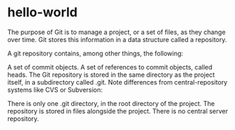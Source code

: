# hello-world

The purpose of Git is to manage a project, or a set of files, as they change over time. Git stores this information in a data structure called a repository.

A git repository contains, among other things, the following:

A set of commit objects.
A set of references to commit objects, called heads.
The Git repository is stored in the same directory as the project itself, in a subdirectory called .git. Note differences from central-repository systems like CVS or Subversion:

There is only one .git directory, in the root directory of the project.
The repository is stored in files alongside the project. There is no central server repository.
